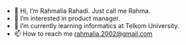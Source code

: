 - 👋 Hi, I’m Rahmalia Rahadi. Just call me Rahma.
- 👀 I’m interested in product manager.
- 🌱 I’m currently learning informatics at Telkom University.
- 📫 How to reach me rahmalia.2002@gmail.com
